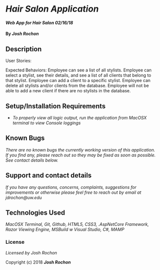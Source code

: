 # _Hair Salon Application_

#### _Web App for Hair Salon 02/16/18_

#### By _**Josh Rochon**_

## Description

User Stories:

Expected Behaviors:
  Employee can see a list of all stylists.
	Employee can select a stylist, see their details, and see a list of all clients that belong to that stylist.
  Employee can add a client to a specific stylist.
  Employee can delete all stylists and/or clients from the database.
	Employee will not be able to add a new client if there are no stylists in the database.

## Setup/Installation Requirements

* _To properly view all logic output, run the application from MacOSX terminal to view Console loggings_

## Known Bugs

_There are no known bugs the currently working version of this application. If you find any, please reach out so they may be fixed as soon as possible. See contact details below._

## Support and contact details

_If you have any questions, concerns, complaints, suggestions for improvements or otherwise please feel free to reach out by email at jdrochon@uw.edu_

## Technologies Used

_MacOSX Terminal, Git, Github, HTML5, CSS3, .AspNetCore Framework, Razor Viewing Engine, MSBuild w Visual Studio, C#, MAMP_

### License

*Licensed by Josh Rochon*

Copyright (c) 2018 **_Josh Rochon_**
